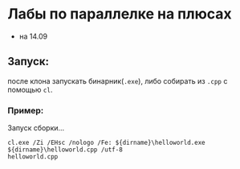# Лабы по параллелке на плюсах
- на 14.09 


## Запуск:
после клона запускать бинарник(`.exe`), либо собирать из `.cpp` с помощью `cl`.

### Пример:
Запуск сборки…
```
cl.exe /Zi /EHsc /nologo /Fe: ${dirname}\helloworld.exe ${dirname}\helloworld.cpp /utf-8
helloworld.cpp
```